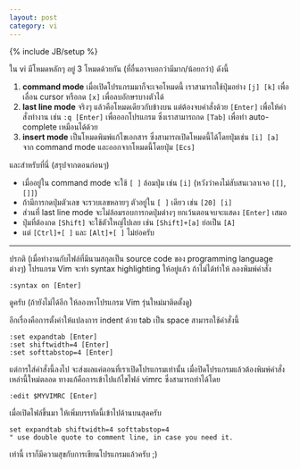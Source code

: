 ```yaml
---
layout: post
category: vi
---
```

{% include JB/setup %}

ใน vi มีโหมดหลักๆ อยู่ 3 โหมดด้วยกัน (ที่อื่นอาจบอกว่ามีมาก/น้อยกว่า) ดังนี้

1. **command mode** เมื่อเปิดโปรแกรมมาก็จะเจอโหมดนี้ เราสามารถใช้ปุ่มอย่าง `[j] [k]` เพื่อเลื่อน cursor หรือกด `[x]` เพื่อลบอักษรบางตัวได้
2. **last line mode** จริงๆ แล้วคือโหมดเดียวกับข้างบน แต่ต้องจบคำสั่งด้วย `[Enter]` เพื่อให้คำสั่งทำงาน เช่น `:q [Enter]` เพื่อออกโปรแกรม ซึ่งเราสามารถกด `[Tab]` เพื่อทำ auto-complete เหมือนได้ด้วย
3. **insert mode** เป็นโหมดพิมพ์แก้ไขเอกสาร ซึ่งสามารถเปิดโหมดนี้ได้โดยปุ่มเช่น `[i] [a]` จาก command mode และออกจากโหมดนี้โดยปุ่ม `[Ecs]`

และสำหรับที่นี่ (สรุปจากตอนก่อนๆ)

- เมื่ออยู่ใน command mode จะใช้ `[ ]` ล้อมปุ่ม เช่น `[i]` (หวังว่าคงไม่สับสนเวลาเจอ `[[]`, `[]]`)
- ถ้ามีการกดปุ่มตัวเลข จะรวบเลขหลายๆ ตัวอยู่ใน `[ ]` เดียว เช่น `[20] [i]`
- ส่วนที่ last line mode จะไม่ล้อมรอบการกดปุ่มต่างๆ ยกเว้นตอนจบจะแสดง `[Enter]` เสมอ
- ปุ่มที่ต้องกด `[Shift]` จะใช้ตัวใหญ่ไปเลย เช่น `[Shift]+[a]` ย่อเป็น `[A]`
- แต่ `[Ctrl]+[ ]` และ `[Alt]+[ ]` ไม่ย่อครับ

---

ปรกติ (เมื่อทำงานกับไฟล์ที่มีนามสกุลเป็น source code ของ programming language ต่างๆ) โปรแกรม Vim จะทำ syntax highlighting ให้อยู่แล้ว ถ้าไม่ได้ทำให้ ลองพิมพ์คำสั่ง

    :syntax on [Enter]

ดูครับ (ถ้ายังไม่ได้อีก ให้ลองหาโปรแกรม Vim รุ่นใหม่มาติดตั้งดู)

อีกเรื่องคือการตั้งค่าให้แปลงการ indent ด้วย tab เป็น space สามารถใช้คำสั่งนี้

    :set expandtab [Enter]
    :set shiftwidth=4 [Enter]
    :set softtabstop=4 [Enter]

แต่การใส่คำสั่งนี้ลงไป จะส่งผลแค่ตอนที่เราเปิดโปรแกรมเท่านั้น เมื่อปิดโปรแกรมแล้วต้องพิมพ์คำสั่งเหล่านี้ใหม่ตลอด  ทางแก้คือการเข้าไปแก้ไขไฟล์ vimrc ซึ่งสามารถทำได้โดย

    :edit $MYVIMRC [Enter]

เมื่อเปิดไฟล์ขึ้นมา ให้เพิ่มบรรทัดนี้เข้าไปด้านบนสุดครับ

    set expandtab shiftwidth=4 softtabstop=4
    " use double quote to comment line, in case you need it.

เท่านี้ เราก็มีความสุขกับการเขียนโปรแกรมแล้วครับ ;)
